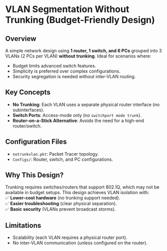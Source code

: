 # VLAN Segmentation Without Trunking (Budget-Friendly Design)  

## **Overview**  
A simple network design using **1 router, 1 switch, and 6 PCs** grouped into 3 VLANs (2 PCs per VLAN) **without trunking**. Ideal for scenarios where:  
- Budget limits advanced switch features.  
- Simplicity is preferred over complex configurations.  
- Security segregation is needed without inter-VLAN routing.  

## **Key Concepts**  
- **No Trunking**: Each VLAN uses a separate physical router interface (no subinterfaces).  
- **Switch Ports**: Access-mode only (no `switchport mode trunk`).  
- **Router-on-a-Stick Alternative**: Avoids the need for a high-end router/switch.  

## **Configuration Files**  
- `notrunkvlan.pkt`: Packet Tracer topology.  
- `Configs/`: Router, switch, and PC configurations.  

## **Why This Design?**  
Trunking requires switches/routers that support 802.1Q, which may not be available in budget setups. This design achieves VLAN isolation with:  
✅ **Lower-cost hardware** (no trunking support needed).  
✅ **Easier troubleshooting** (clear physical separation).  
✅ **Basic security** (VLANs prevent broadcast storms). 

## **Limitations**  
- Scalability (each VLAN requires a physical router port).  
- No inter-VLAN communication (unless configured on the router).  
